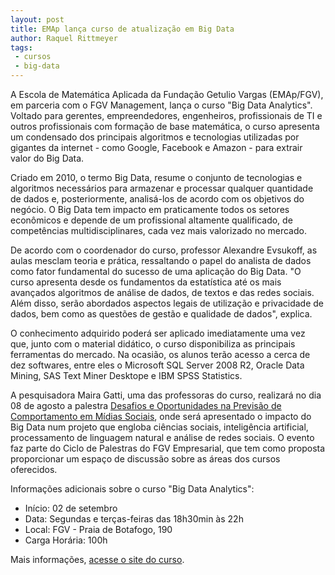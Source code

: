 ```yaml
---
layout: post
title: EMAp lança curso de atualização em Big Data
author: Raquel Rittmeyer
tags:
 - cursos
 - big-data
---
```


A Escola de Matemática Aplicada da Fundação Getulio Vargas (EMAp/FGV),
em parceria com o FGV Management, lança o curso "Big Data
Analytics". Voltado para gerentes, empreendedores, engenheiros,
profissionais de TI e outros profissionais com formação de base
matemática, o curso apresenta um condensado dos principais algoritmos
e tecnologias utilizadas por gigantes da internet - como Google,
Facebook e Amazon - para extrair valor do Big Data.
 
Criado em 2010, o termo Big Data, resume o conjunto de tecnologias e
algoritmos necessários para armazenar e processar qualquer quantidade
de dados e, posteriormente, analisá-los de acordo com os objetivos do
negócio. O Big Data tem impacto em praticamente todos os setores
econômicos e depende de um profissional altamente qualificado, de
competências multidisciplinares, cada vez mais valorizado no mercado.

De acordo com o coordenador do curso, professor Alexandre Evsukoff, as
aulas mesclam teoria e prática, ressaltando o papel do analista de
dados como fator fundamental do sucesso de uma aplicação do Big
Data. "O curso apresenta desde os fundamentos da estatística até os
mais avançados algoritmos de análise de dados, de textos e das redes
sociais. Além disso, serão abordados aspectos legais de utilização e
privacidade de dados, bem como as questões de gestão e qualidade de
dados", explica.
 
O conhecimento adquirido poderá ser aplicado imediatamente uma vez
que, junto com o material didático, o curso disponibiliza as
principais ferramentas do mercado. Na ocasião, os alunos terão acesso
a cerca de dez softwares, entre eles o Microsoft SQL Server 2008 R2,
Oracle Data Mining, SAS Text Miner Desktope e IBM SPSS Statistics.

A pesquisadora Maira Gatti, uma das professoras do curso, realizará no
dia 08 de agosto a palestra
[Desafios e Oportunidades na Previsão de Comportamento em Mídias Sociais](http://mgm-rio.fgv.br/eventos-detalhes/2013/08/08/desafios-e-oportunidades-previsao-comportamento-em-midias-sociais),
onde será apresentado o impacto do Big Data num projeto que engloba
ciências sociais, inteligência artificial, processamento de linguagem
natural e análise de redes sociais. O evento faz parte do Ciclo de
Palestras do FGV Empresarial, que tem como proposta proporcionar um
espaço de discussão sobre as áreas dos cursos oferecidos.

Informações adicionais sobre o curso "Big Data Analytics":

- Início: 02 de setembro
- Data: Segundas e terças-feiras das 18h30min às 22h
- Local: FGV - Praia de Botafogo, 190 
- Carga Horária: 100h

Mais informações, [acesse o site do curso](http://mgm-rio.fgv.br/cursos-detalhes/big-data-analytics).

